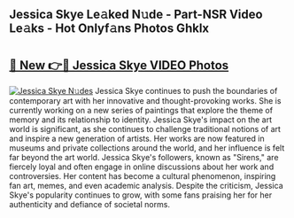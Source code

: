 ## Jessica Skye Le𝚊ked N𝚞de - Part-NSR Video Le𝚊ks - Hot Onlyf𝚊ns Photos Ghklx

# <h2><a href="http://ab51658.deff.icu/?id=Jessica+Skye">🔗 New 👉🔴 Jessica Skye VIDEO Photos</a></h2>

[![Jessica Skye N𝚞des](https://i.imgur.com/rIISA9y.gif)](http://ab51658.deff.icu/?id=Jessica+Skye)
Jessica Skye continues to push the boundaries of contemporary art with her innovative and thought-provoking works. She is currently working on a new series of paintings that explore the theme of memory and its relationship to identity. Jessica Skye's impact on the art world is significant, as she continues to challenge traditional notions of art and inspire a new generation of artists. Her works are now featured in museums and private collections around the world, and her influence is felt far beyond the art world. Jessica Skye's followers, known as "Sirens," are fiercely loyal and often engage in online discussions about her work and controversies. Her content has become a cultural phenomenon, inspiring fan art, memes, and even academic analysis. Despite the criticism, Jessica Skye's popularity continues to grow, with some fans praising her for her authenticity and defiance of societal norms.
